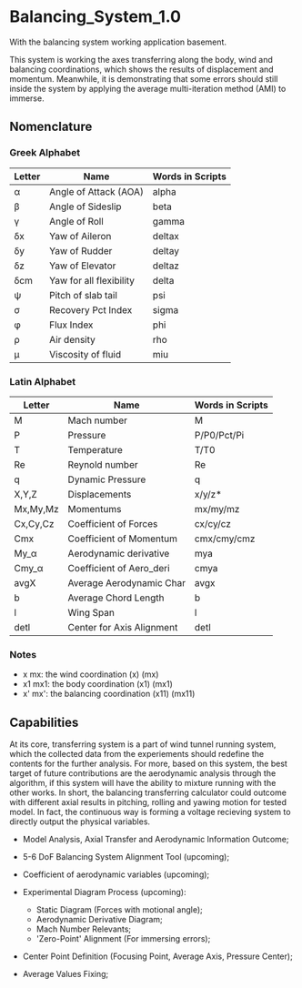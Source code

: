 # Balancing_System_1.0
With the balancing system working application basement.

This system is working the axes transferring along the body, wind and balancing coordinations, which shows the results of displacement and momentum. Meanwhile, it is demonstrating that some errors should still inside the system by applying the average multi-iteration method (AMI) to immerse.

## Nomenclature

### Greek Alphabet
|  Letter  |           Name            |     Words in Scripts    |
|----------|---------------------------|-------------------------|
|    α     |   Angle of Attack (AOA)   |          alpha          |
|    β     |   Angle of Sideslip       |          beta           |
|    γ     |   Angle of Roll           |          gamma          |
|    δx    |   Yaw of Aileron          |          deltax         |
|    δy    |   Yaw of Rudder           |          deltay         |
|    δz    |   Yaw of Elevator         |          deltaz         |
|    δcm   |   Yaw for all flexibility |          delta          |
|    ψ     |   Pitch of slab tail      |          psi            |
|    σ     |   Recovery Pct Index      |          sigma          |
|    φ     |   Flux Index              |          phi            |
|    ρ     |   Air density             |          rho            |
|    μ     |   Viscosity of fluid      |          miu            |

### Latin Alphabet
|  Letter  |           Name            |     Words in Scripts    |
|----------|---------------------------|-------------------------|
|    M     |        Mach number        |            M            |
|    P     |          Pressure         |       P/P0/Pct/Pi       |
|    T     |        Temperature        |           T/T0          |
|    Re    |       Reynold number      |            Re           |
|    q     |      Dynamic Pressure     |            q            |
|  X,Y,Z   |       Displacements       |          x/y/z*         |
| Mx,My,Mz |         Momentums         |         mx/my/mz        |
| Cx,Cy,Cz |    Coefficient of Forces  |         cx/cy/cz        |
|   Cmx    |  Coefficient of Momentum  |       cmx/cmy/cmz       |
|   My_α   |  Aerodynamic derivative   |           mya           |
|  Cmy_α   | Coefficient of Aero_deri  |           cmya          |
|   avgX   |  Average Aerodynamic Char |           avgx          |
|    b     |    Average Chord Length   |            b            |
|    l     |          Wing Span        |            l            |
|   detl   | Center for Axis Alignment |           detl          |

### Notes
* x  mx: the wind coordination       (x)    (mx)
* x1 mx1: the body coordination      (x1)   (mx1)
* x' mx': the balancing coordination (x11)  (mx11)


## Capabilities
At its core, transferring system is a part of wind tunnel running system, which the collected data from the experiements should redefine the contents for the further analysis. For more, based on this system, the best target of future contributions are the aerodynamic analysis through the algorithm, if this system will have the ability to mixture running with the other works.
In short, the balancing transferring calculator could outcome with different axial results in pitching, rolling and yawing motion for tested model. In fact, the continuous way is forming a voltage recieving system to directly output the physical variables.
* Model Analysis, Axial Transfer and Aerodynamic Information Outcome;
* 5-6 DoF Balancing System Alignment Tool (upcoming);
* Coefficient of aerodynamic variables (upcoming);
* Experimental Diagram Process (upcoming):
  + Static Diagram (Forces with motional angle);
  + Aerodynamic Derivative Diagram;
  + Mach Number Relevants;
  + 'Zero-Point' Alignment (For immersing errors);

* Center Point Definition (Focusing Point, Average Axis, Pressure Center);
* Average Values Fixing;










